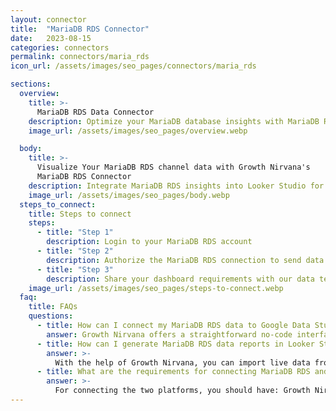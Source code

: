 ```yaml
---
layout: connector
title:  "MariaDB RDS Connector"
date:   2023-08-15
categories: connectors
permalink: connectors/maria_rds
icon_url: /assets/images/seo_pages/connectors/maria_rds

sections:
  overview:
    title: >-
      MariaDB RDS Data Connector
    description: Optimize your MariaDB database insights with MariaDB RDS integration. Seamlessly merge MariaDB database data from RDS with Looker Studio's analytical capabilities, unlocking insights that drive database performance, optimization strategies, and operational excellence.
    image_url: /assets/images/seo_pages/overview.webp

  body:
    title: >-
      Visualize Your MariaDB RDS channel data with Growth Nirvana's
      MariaDB RDS Connector
    description: Integrate MariaDB RDS insights into Looker Studio for comprehensive database analytics that guide your database management strategies.
    image_url: /assets/images/seo_pages/body.webp
  steps_to_connect:
    title: Steps to connect
    steps:
      - title: "Step 1"
        description: Login to your MariaDB RDS account
      - title: "Step 2"
        description: Authorize the MariaDB RDS connection to send data to Growth Nirvana
      - title: "Step 3"
        description: Share your dashboard requirements with our data team. We will build the report for you.
    image_url: /assets/images/seo_pages/steps-to-connect.webp
  faq:
    title: FAQs
    questions:
      - title: How can I connect my MariaDB RDS data to Google Data Studio/Looker Studio?
        answer: Growth Nirvana offers a straightforward no-code interface to connect to MariaDB RDS data sources.
      - title: How can I generate MariaDB RDS data reports in Looker Studio?
        answer: >-
          With the help of Growth Nirvana, you can import live data from MariaDB RDS into Looker Studio. These data can be viewed in charts, tables, and dashboards to generate branded reports that can be shared instantly.
      - title: What are the requirements for connecting MariaDB RDS and Looker Studio?
        answer: >-
          For connecting the two platforms, you should have: Growth Nirvana Account and MariaDB RDS Ads Account
---
```

